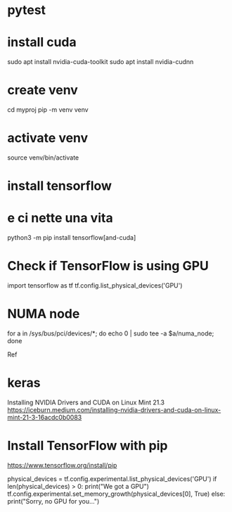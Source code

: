 # pytest

# install cuda
sudo apt install nvidia-cuda-toolkit
sudo apt install nvidia-cudnn


# create venv
cd myproj
pip -m venv venv 

# activate venv 
source venv/bin/activate



# install tensorflow
# e ci nette una vita
python3 -m pip install tensorflow[and-cuda]

# Check if TensorFlow is using GPU
import tensorflow as tf
tf.config.list_physical_devices('GPU')


# NUMA node
for a in /sys/bus/pci/devices/*; do echo 0 | sudo tee -a $a/numa_node; done




Ref 
# keras
Installing NVIDIA Drivers and CUDA on Linux Mint 21.3
https://iceburn.medium.com/installing-nvidia-drivers-and-cuda-on-linux-mint-21-3-16acdc0b0083

# Install TensorFlow with pip
https://www.tensorflow.org/install/pip




physical_devices = tf.config.experimental.list_physical_devices('GPU')
if len(physical_devices) > 0:
    print("We got a GPU")
    tf.config.experimental.set_memory_growth(physical_devices[0], True)
else:
    print("Sorry, no GPU for you...")
